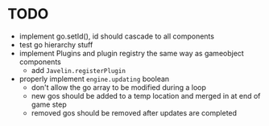 # TODO #

* implement go.setId(), id should cascade to all components
* test go hierarchy stuff
* implement Plugins and plugin registry the same way as gameobject components
    * add `Javelin.registerPlugin`
* properly implement `engine.updating` boolean
    * don't allow the go array to be modified during a loop
    * new gos should be added to a temp location and merged in at end of game step
    * removed gos should be removed after updates are completed
    
